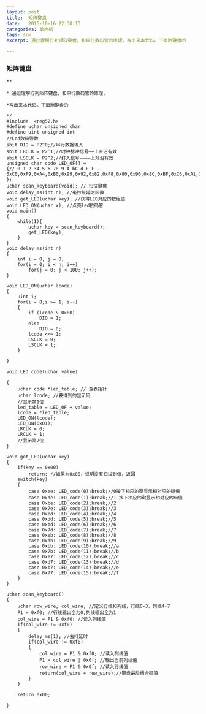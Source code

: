 ```yaml
---
layout: post
title:  矩阵键盘
date:   2015-10-16 22:30:15
categories: 单片机
tags: scm
excerpt: 通过理解行列矩阵键盘，和串行数码管的原理，写出来本代码。下面附键盘的

---
```


### 矩阵键盘

    **

    * 通过理解行列矩阵键盘，和串行数码管的原理，

    *写出来本代码。下面附键盘的

    */​
    #include ​ <reg52.h>
	#define uchar unsigned char
	#define uint unsigned int
	//Led数码管数
	sbit DIO = P2^0;//串行数据输入
	sbit LRCLK = P2^1;//时钟脉冲信号——上升沿有效
	sbit LSCLK = P2^2;//打入信号————上升沿有效
	unsigned char code LED_0F[] =
	{// 0 1 2 34 5 6 78 9 A bC d E F -
	0xC0,0xF9,0xA4,0xB0,0x99,0x92,0x82,0xF8,0x80,0x90,0x8C,0xBF,0xC6,0xA1,0x86,0xFF,0xbf
	};
	uchar scan_keyboard(void); // 扫描键盘
	void delay_ms(int n); //毫秒级延时函数
	void get_LED(uchar key); //获得LED对应的数组值
	void LED_ON(uchar x); //点亮led数码管
	void main()
	{
		while(1){
			uchar key = scan_keyboard();
			get_LED(key);
		}
	}
	void delay_ms(int n)
	{
		int i = 0, j = 0;
		for(i = 0; i < n; i++)
			for(j = 0; j < 100; j++);
	}

	void LED_ON(uchar lcode)
	{
		uint i;
		for(i = 8;i >= 1; i--)
		{
			if (lcode & 0x80)
				DIO = 1;
			else
				DIO = 0;
			lcode <<= 1;
			LSCLK = 0;
			LSCLK = 1;
		}

	}

	void LED_code(uchar value)

	{
		uchar code *led_table; // 查表指针
		uchar lcode; //要得到的显示码
		//显示第1位
		led_table = LED_0F + value;
		lcode = *led_table;
		LED_ON(lcode);
		LED_ON(0x01);
		LRCLK = 0;
		LRCLK = 1;
		//显示第2位
	}
	
	void get_LED(uchar key)
	{
		if(key == 0x00)
			return; //如果为0x00，说明没有扫描到值，返回
		switch(key)
		{
			case 0xee: LED_code(0);break;//0按下相应的键显示相对应的码值
			case 0xde: LED_code(1);break;//1 按下相应的键显示相对应的码值
			case 0xbe: LED_code(2);break;//2
			case 0x7e: LED_code(3);break;//3
			case 0xed: LED_code(4);break;//4
			case 0xdd: LED_code(5);break;//5
			case 0xbd: LED_code(6);break;//6
			case 0x7d: LED_code(7);break;//7
			case 0xeb: LED_code(8);break;//8
			case 0xdb: LED_code(9);break;//9
			case 0xbb: LED_code(10);break;//a
			case 0x7b: LED_code(11);break;//b
			case 0xe7: LED_code(12);break;//c
			case 0xd7: LED_code(13);break;//d
			case 0xb7: LED_code(14);break;//e
			case 0x77: LED_code(15);break;//f
		}
	}

	uchar scan_keyboard()
	{
		uchar row_wire, col_wire; //定义行线和列线，行线0-3，列线4-7
		P1 = 0xf0; //行线输出全为0,列线输出全为1
		col_wire = P1 & 0xf0; //读入列线值
		if(col_wire != 0xf0)
		{
			delay_ms(1); //去抖延时
			if(col_wire != 0xf0)
			{
				col_wire = P1 & 0xf0; //读入列线值
				P1 = col_wire | 0x0f; //输出当前列线值
				row_wire = P1 & 0x0f; //读入行线值
				return(col_wire + row_wire);//键盘最后组合码值
			}
		}

		return 0x00;

	}
